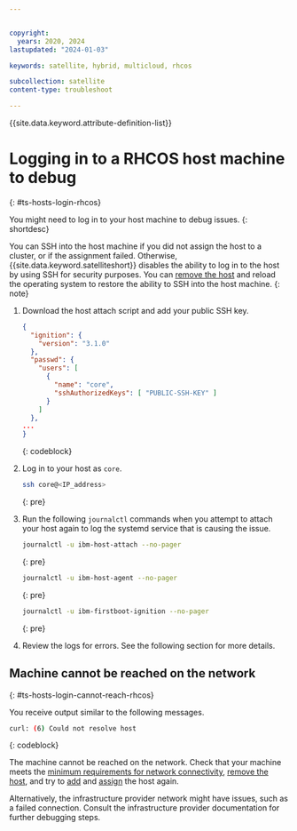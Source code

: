 ```yaml
---


copyright:
  years: 2020, 2024
lastupdated: "2024-01-03"

keywords: satellite, hybrid, multicloud, rhcos

subcollection: satellite
content-type: troubleshoot

---
```


{{site.data.keyword.attribute-definition-list}}

# Logging in to a RHCOS host machine to debug
{: #ts-hosts-login-rhcos}

You might need to log in to your host machine to debug issues.
{: shortdesc}

You can SSH into the host machine if you did not assign the host to a cluster, or if the assignment failed. Otherwise, {{site.data.keyword.satelliteshort}} disables the ability to log in to the host by using SSH for security purposes. You can [remove the host](/docs/satellite?topic=satellite-host-remove) and reload the operating system to restore the ability to SSH into the host machine.
{: note}

1. Download the host attach script and add your public SSH key.

    ```json
    {
      "ignition": {
        "version": "3.1.0"
      },
      "passwd": {
        "users": [
          {
            "name": "core",
            "sshAuthorizedKeys": [ "PUBLIC-SSH-KEY" ]
          }
        ]
      },
    ...
    }
    ```
    {: codeblock}

1. Log in to your host as `core`.
    ```sh
    ssh core@<IP_address>
    ```
    {: pre}

1. Run the following `journalctl` commands when you attempt to attach your host again to log the systemd service that is causing the issue.

    ```sh
    journalctl -u ibm-host-attach --no-pager
    ```
    {: pre}

    ```sh
    journalctl -u ibm-host-agent --no-pager
    ```
    {: pre}
    
    ```sh
    journalctl -u ibm-firstboot-ignition --no-pager
    ```
    {: pre}
    

    
1. Review the logs for errors. See the following section for more details.

## Machine cannot be reached on the network
{: #ts-hosts-login-cannot-reach-rhcos}

You receive output similar to the following messages.

```sh
curl: (6) Could not resolve host
```
{: codeblock}

The machine cannot be reached on the network. Check that your machine meets the [minimum requirements for network connectivity](/docs/satellite?topic=satellite-host-reqs), [remove the host](/docs/satellite?topic=satellite-host-remove), and try to [add](/docs/satellite?topic=satellite-attach-hosts) and [assign](/docs/satellite?topic=satellite-assigning-hosts) the host again. 

Alternatively, the infrastructure provider network might have issues, such as a failed connection. Consult the infrastructure provider documentation for further debugging steps.




